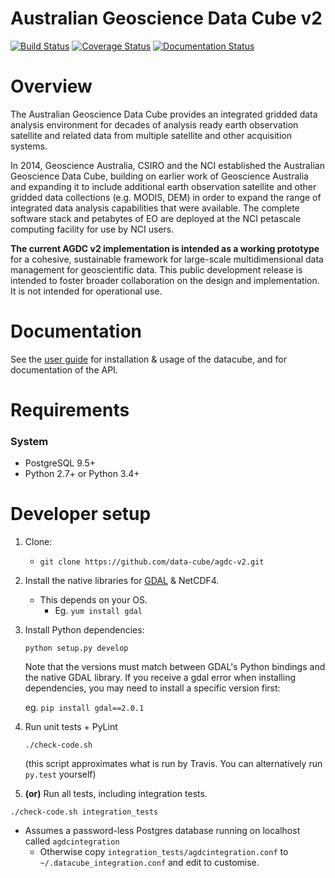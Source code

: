# Australian Geoscience Data Cube v2

[![Build Status](https://travis-ci.org/data-cube/agdc-v2.svg?branch=develop)](https://travis-ci.org/data-cube/agdc-v2)
[![Coverage Status](https://coveralls.io/repos/data-cube/agdc-v2/badge.svg?branch=develop&service=github)](https://coveralls.io/github/data-cube/agdc-v2?branch=develop)
[![Documentation Status](https://readthedocs.org/projects/agdc-v2/badge/?version=develop)](http://agdc-v2.readthedocs.org/en/develop/)

Overview
========

The Australian Geoscience Data Cube provides an integrated gridded data analysis environment for decades of analysis 
ready earth observation satellite and related data from multiple satellite and other acquisition systems.

In 2014, Geoscience Australia, CSIRO and the NCI established the Australian Geoscience Data Cube, building on earlier 
work of Geoscience Australia and expanding it to include additional earth observation satellite and other gridded data 
collections (e.g. MODIS, DEM) in order to expand the range of integrated data analysis capabilities that were 
available. The complete software stack and petabytes of EO are deployed at the NCI petascale computing facility for 
use by NCI users.

__The current AGDC v2 implementation is intended as a working prototype__ for a cohesive, sustainable framework for 
large-scale multidimensional data management for geoscientific data. This public development release is intended to 
foster broader collaboration on the design and implementation. It is not intended for operational use.

Documentation
=============
See the [user guide](http://agdc-v2.readthedocs.org/en/develop/) for installation &amp; 
usage of the datacube, and for documentation of the API.

Requirements
============

### System
* PostgreSQL 9.5+
* Python 2.7+ or Python 3.4+

Developer setup
===============

1. Clone:

    * `git clone https://github.com/data-cube/agdc-v2.git`
    
2. Install the native libraries for [GDAL](http://www.gdal.org/) &amp; NetCDF4.
    * This depends on your OS.
      * Eg. `yum install gdal`
        
3. Install Python dependencies:

    `python setup.py develop`
    
    Note that the versions must match between GDAL's Python bindings and the native GDAL library. If you receive
    a gdal error when installing dependencies, you may need to install a specific version first:
     
     eg. `pip install gdal==2.0.1`
    
4. Run unit tests + PyLint

    `./check-code.sh` 
    
    (this script approximates what is run by Travis. You can alternatively run `py.test` yourself)
    
5.  **(or)** Run all tests, including integration tests.

   `./check-code.sh integration_tests`
    
   * Assumes a password-less Postgres database running on localhost called `agdcintegration`
     * Otherwise copy `integration_tests/agdcintegration.conf` to `~/.datacube_integration.conf` and edit to customise.
        





